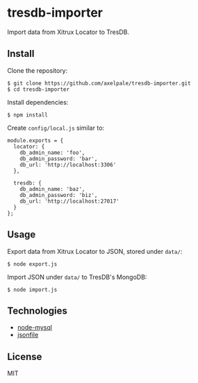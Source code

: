 # tresdb-importer

Import data from Xitrux Locator to TresDB.


## Install

Clone the repository:

    $ git clone https://github.com/axelpale/tresdb-importer.git
    $ cd tresdb-importer

Install dependencies:

    $ npm install

Create `config/local.js` similar to:

    module.exports = {
      locator: {
        db_admin_name: 'foo',
        db_admin_password: 'bar',
        db_url: 'http://localhost:3306'
      },

      tresdb: {
        db_admin_name: 'baz',
        db_admin_password: 'biz',
        db_url: 'http://localhost:27017'
      }
    };


## Usage

Export data from Xitrux Locator to JSON, stored under `data/`:

    $ node export.js

Import JSON under `data/` to TresDB's MongoDB:

    $ node import.js


## Technologies

- [node-mysql](https://github.com/mysqljs/mysql)
- [jsonfile](https://www.npmjs.com/package/jsonfile)

## License

MIT

